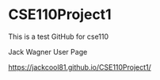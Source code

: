 # CSE110Project1

This is a test GitHub for cse110


Jack Wagner User Page

https://jackcool81.github.io/CSE110Project1/
